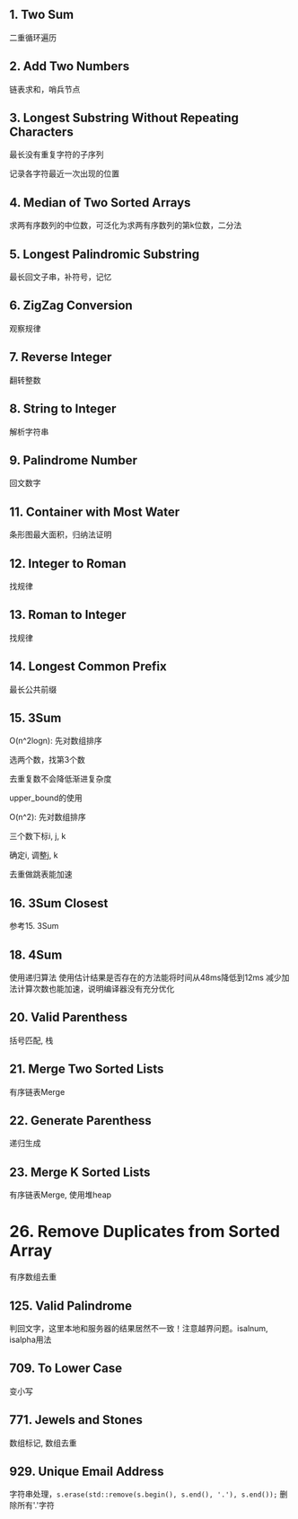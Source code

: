 ## 1. Two Sum

二重循环遍历

## 2. Add Two Numbers

链表求和，哨兵节点

## 3. Longest Substring Without Repeating Characters

最长没有重复字符的子序列

记录各字符最近一次出现的位置

## 4. Median of Two Sorted Arrays

求两有序数列的中位数，可泛化为求两有序数列的第k位数，二分法

## 5. Longest Palindromic Substring

最长回文子串，补符号，记忆

## 6. ZigZag Conversion

观察规律

## 7. Reverse Integer

翻转整数

## 8. String to Integer

解析字符串

## 9. Palindrome Number

回文数字

## 11. Container with Most Water

条形图最大面积，归纳法证明

## 12. Integer to Roman

找规律

## 13. Roman to Integer

找规律

## 14. Longest Common Prefix

最长公共前缀

## 15. 3Sum

O(n^2logn): 先对数组排序

选两个数，找第3个数

去重复数不会降低渐进复杂度

upper_bound的使用

O(n^2): 先对数组排序

三个数下标i, j, k

确定i, 调整j, k

去重做跳表能加速

## 16. 3Sum Closest

参考15. 3Sum

## 18. 4Sum
使用递归算法
使用估计结果是否存在的方法能将时间从48ms降低到12ms
减少加法计算次数也能加速，说明编译器没有充分优化

## 20. Valid Parenthess

括号匹配, 栈

## 21. Merge Two Sorted Lists

有序链表Merge

## 22. Generate Parenthess

递归生成

## 23. Merge K Sorted Lists 

有序链表Merge, 使用堆heap

# 26. Remove Duplicates from Sorted Array
有序数组去重

## 125. Valid Palindrome

判回文字，这里本地和服务器的结果居然不一致！注意越界问题。isalnum, isalpha用法

## 709. To Lower Case

变小写

## 771. Jewels and Stones

数组标记, 数组去重

## 929. Unique Email Address

字符串处理，`s.erase(std::remove(s.begin(), s.end(), '.'), s.end());` 删除所有'.'字符
